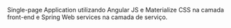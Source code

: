 Single-page Application utilizando Angular JS e Materialize CSS na camada front-end e Spring Web services na camada de serviço.
